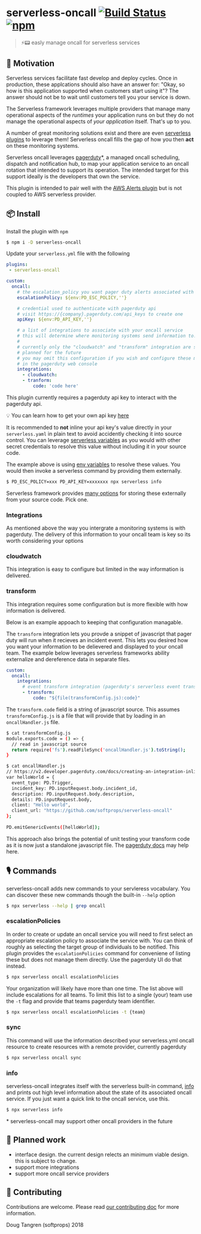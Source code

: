 # serverless-oncall [![Build Status](https://travis-ci.org/softprops/serverless-oncall.svg?branch=master)](https://travis-ci.org/softprops/serverless-oncall) [![npm](https://img.shields.io/npm/v/serverless-oncall.svg)](https://www.npmjs.com/package/serverless-oncall)

> ⚡📟 easly manage oncall for serverless services

## 🤔 Motivation

Serverless services facilitate fast develop and deploy cycles. Once in production, these applcations should also have an answer for: "Okay, so how is this application supported when customers start using it"? The answer should not be to wait until
customers tell you your service is down.

The Serverless framework leverages multiple providers that manage many operational aspects of the _runtimes_
your application runs on but they do not manage the operational aspects of _your application_ itself. That's up to you.

A number of great monitoring solutions exist and there are even [serverless plugins](https://github.com/ACloudGuru/serverless-plugin-aws-alerts) to leverage them! Serverless oncall fills the gap
of how you then **act** on these monitoring systems.

Serverless oncall leverages [pagerduty](https://www.pagerduty.com/)*, a managed oncall scheduling, dispatch and notification hub, to map your application service to an oncall rotation that
intended to support its operation. The intended target for this support ideally is the developers that own the service.

This plugin is intended to pair well with the [AWS Alerts plugin](https://github.com/ACloudGuru/serverless-plugin-aws-alerts) but is not coupled to AWS serverless provider.

## 📦 Install

Install the plugin with `npm`

```bash
$ npm i -D serverless-oncall
```

Update your `serverless.yml` file with the following

```yaml
plugins:
 - serverless-oncall

custom:
  oncall:
    # the escalation_policy you want pager duty alerts associated with
    escalationPolicy: ${env:PD_ESC_POLICY,''}

    # credential used to authenticate with pagerduty api
    # visit https://{company}.pagerduty.com/api_keys to create one
    apiKey: ${env:PD_API_KEY,''}

    # a list of integrations to associate with your oncall service
    # this will determine where monitoring systems send information to.
    #
    # currently only the "cloudwatch" and "transform" integration are supported but more integrations are
    # planned for the future
    # you may omit this configuration if you wish and configure these manually
    # in the pagerduty web console
    integrations:
      - cloudwatch:
      - tranform:
          code: 'code here'
```

This plugin currently requires a pagerduty api key to interact with the pagerduty api.

💡 You can learn how to get your own api key [here](https://support.pagerduty.com/docs/using-the-api)

It is recommended to
**not** inline your api key's value directly in your `serverless.yaml` in plain text to avoid accidently checking it into source control.
You can leverage [serverless variables](https://serverless.com/framework/docs/providers/aws/guide/variables/) as you would with other secret credentials to resolve this value without including it in your source code.

The example above is using [env variables](https://serverless.com/framework/docs/providers/aws/guide/variables#referencing-environment-variables) to resolve these values. You would then invoke a serverless command by providing them
externally.

```bash
$ PD_ESC_POLICY=xxx PD_API_KEY=xxxxxxx npx serverless info
```

Serverless framework provides [many options](https://serverless.com/framework/docs/providers/aws/guide/variables/) for storing these externally from your source code. Pick one.

### Integrations

As mentioned above the way you intergrate a monitoring systems is with pagerduty.
The delivery of this information to your oncall team is key so its worth considering your options

### cloudwatch

This integration is easy to configure but limited in the way information is delivered.

### transform

This integration requires some configuration but is more flexible with how information is delivered.

Below is an example appoach to keeping that configuration managable.

The `transform` integration lets you provde a snippet of javascript that pager duty will
run when it recieves an incident event. This lets you desired how you want your information
to be delievered and displayed to your oncall team. The example below leverages serverless frameworks ability externalize and dereference data in separate files.


```yaml
custom:
  oncall:
    integrations:
      # event transform integration (pagerduty's serverless event transformer)
      - transform:
          code: "${file(transformConfig.js):code}"
```

The `transform.code` field is a string of javascript source. This assumes
`transformConfig.js` is a file that will provide that by loading in
an `oncallHandler.js` file.

```sh
$ cat transformConfig.js
module.exports.code = () => {
  // read in javascript source
  return require('fs').readFileSync('oncallHandler.js').toString();
}
```

```sh
$ cat oncallHandler.js
// https://v2.developer.pagerduty.com/docs/creating-an-integration-inline
var helloWorld = {
  event_type: PD.Trigger,
  incident_key: PD.inputRequest.body.incident_id,
  description: PD.inputRequest.body.description,
  details: PD.inputRequest.body,
  client: "Hello world",
  client_url: "https://github.com/softprops/serverless-oncall"
};
​
PD.emitGenericEvents([helloWorld]);
```

This approach also brings the potential of unit testing your transform code as it is now
just a standalone javascript file. The
[pagerduty docs](https://v2.developer.pagerduty.com/docs/creating-an-integration-inline)
may help here.

## 🎙️ Commands

serverless-oncall adds new commands to your servleress vocabulary. You can discover these new commands though the built-in `--help` option

```bash
$ npx serverless --help | grep oncall
```

### escalationPolicies

In order to create or update an oncall service you will need to first select an appropriate escalation policy to associate the service with. You can think of roughly as selecting the target group of individuals to be notified. This plugin provides the `escalationPolicies` command for conveniene of listing these but does not manage them directly. Use the pagerduty UI do that instead.

```bash
$ npx serverless oncall escalationPolicies
```

Your organization will likely have more than one time. The list above will include escalations for
all teams. To limit this list to a single (your) team use the `-t` flag and provide that teams pagerduty team identifier.

```bash
$ npx serverless oncall escalationPolicies -t {team}
```

### sync

This command will use the information described your serverless.yml oncall resource
to create resources with a remote provider, currently pagerduty

```bash
$ npx serverless oncall sync
```

### info

serverless-oncall integrates itself with the serverless built-in command, [info](https://serverless.com/framework/docs/providers/aws/cli-reference/info/) and prints
out high level information about the state of its associated oncall service. If you just want a quick
link to the oncall service, use this.

```bash
$ npx serverless info
```

\* serverless-oncall may support other oncall providers in the future

## 🚧 Planned work

* interface design. the current design relects an minimum viable design. this is subject to change.
* support more integrations
* support more oncall service providers

## 👯 Contributing

Contributions are welcome. Please read [our contributing doc](CONTRIBUTING.md) for more information.

Doug Tangren (softprops) 2018